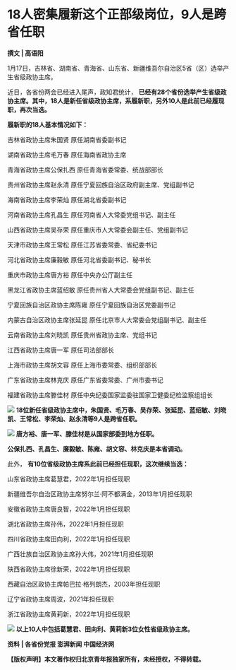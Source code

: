 # 18人密集履新这个正部级岗位，9人是跨省任职

**撰文 | 高语阳**

1月17日，吉林省、湖南省、青海省、山东省、新疆维吾尔自治区5省（区）选举产生省级政协主席。

近日，各省份两会已经进入尾声，政知君统计，
**已经有28个省份选举产生省级政协主席。其中，18人是新任省级政协主席，系履新职，另外10人是此前已经履现职，再次当选。**

**履新职的18人基本情况如下：**

吉林省政协主席朱国贤 原任湖南省委副书记

湖南省政协主席毛万春 原任海南省政协主席

青海省政协主席公保扎西 原任青海省委常委、统战部部长

贵州省政协主席赵永清 原任宁夏回族自治区政府副主席、党组副书记

海南省政协主席李荣灿 原任湖北省委副书记

河南省政协主席孔昌生 原任河南省人大常委党组书记、副主任

山西省政协主席吴存荣 原任重庆市人大常委会副主任、党组副书记

天津市政协主席王常松 原任江苏省委常委、省纪委书记

河北省政协主席廉毅敏 原任河北省委副书记、秘书长

重庆市政协主席唐方裕 原任中央办公厅副主任

黑龙江省政协主席蓝绍敏 原任贵州省人大常委会党组副书记、副主任

宁夏回族自治区政协主席陈雍 原任宁夏回族自治区党委副书记

内蒙古自治区政协主席张延昆 原任北京市人大常委会党组副书记、副主任

云南省政协主席刘晓凯 原任贵州省政协主席、党组书记

江西省政协主席唐一军 原任司法部部长

上海市政协主席胡文容 原任上海市委常委、组织部部长

广东省政协主席林克庆 原任广东省委常委、广州市委书记

福建省政协主席滕佳材 原任中央纪委国家监委驻国家卫健委纪检监察组组长

![](https://inews.gtimg.com/news_bt/OqrxdctQ_PIxACBLTCtDLNavXJqiNOupVfzlyIUhAwkf4AA/1000)
**18位新任省级政协主席中，朱国贤、毛万春、吴存荣、张延昆、蓝绍敏、刘晓凯、王常松、李荣灿、赵永清等9人是跨省任职。**

![](https://inews.gtimg.com/news_bt/Op0xkbarkx7dBfWb41ns44SEUzsJ11lbI7ADsGWwTaCUcAA/1000)
**唐方裕、唐一军、滕佳材是从国家部委到地方任职。**

**公保扎西、孔昌生、廉毅敏、陈雍、胡文容、林克庆是本省调动。**

此外， **有10位省级政协主席系此前已经担任现职，这次继续当选：**

山东省政协主席葛慧君，2022年1月担任现职

新疆维吾尔自治区政协主席努尔兰·阿不都满金，2013年1月担任现职

安徽省政协主席唐良智，2022年1月担任现职

湖北省政协主席孙伟，2022年1月担任现职

四川省政协主席田向利，2022年1月担任现职

广西壮族自治区政协主席孙大伟，2021年1月担任现职

陕西省政协主席徐新荣，2022年1月担任现职

西藏自治区政协主席帕巴拉·格列朗杰，2003年担任现职

辽宁省政协主席周波，2021年担任现职

浙江省政协主席黄莉新，2022年1月担任现职

![](https://inews.gtimg.com/news_bt/OQYtSMNJGfTn9dlz7SE2bbtlzpctwhdMJcsA804ZCnROkAA/1000)
**以上10人中包括葛慧君、田向利、黄莉新3位女性省级政协主席。**

**资料 | 各省份党报 澎湃新闻 中国经济网**

**【版权声明】本文著作权归北京青年报独家所有，未经授权，不得转载。**

